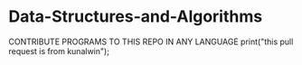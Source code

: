 # Data-Structures-and-Algorithms

CONTRIBUTE PROGRAMS TO THIS REPO IN ANY LANGUAGE
print("this pull request is from kunalwin");
